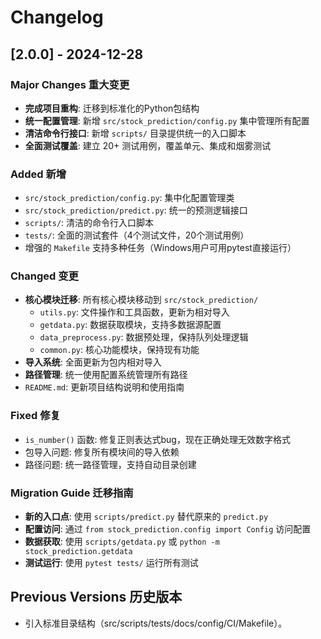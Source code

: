 # Changelog

## [2.0.0] - 2024-12-28

### Major Changes 重大变更
- **完成项目重构**: 迁移到标准化的Python包结构
- **统一配置管理**: 新增 `src/stock_prediction/config.py` 集中管理所有配置
- **清洁命令行接口**: 新增 `scripts/` 目录提供统一的入口脚本
- **全面测试覆盖**: 建立 20+ 测试用例，覆盖单元、集成和烟雾测试

### Added 新增
- `src/stock_prediction/config.py`: 集中化配置管理类
- `src/stock_prediction/predict.py`: 统一的预测逻辑接口  
- `scripts/`: 清洁的命令行入口脚本
- `tests/`: 全面的测试套件（4个测试文件，20个测试用例）
- 增强的 `Makefile` 支持多种任务（Windows用户可用pytest直接运行）

### Changed 变更
- **核心模块迁移**: 所有核心模块移动到 `src/stock_prediction/`
  - `utils.py`: 文件操作和工具函数，更新为相对导入
  - `getdata.py`: 数据获取模块，支持多数据源配置
  - `data_preprocess.py`: 数据预处理，保持队列处理逻辑
  - `common.py`: 核心功能模块，保持现有功能
- **导入系统**: 全面更新为包内相对导入
- **路径管理**: 统一使用配置系统管理所有路径
- `README.md`: 更新项目结构说明和使用指南

### Fixed 修复
- `is_number()` 函数: 修复正则表达式bug，现在正确处理无效数字格式
- 包导入问题: 修复所有模块间的导入依赖
- 路径问题: 统一路径管理，支持自动目录创建

### Migration Guide 迁移指南
- **新的入口点**: 使用 `scripts/predict.py` 替代原来的 `predict.py`
- **配置访问**: 通过 `from stock_prediction.config import Config` 访问配置
- **数据获取**: 使用 `scripts/getdata.py` 或 `python -m stock_prediction.getdata`
- **测试运行**: 使用 `pytest tests/` 运行所有测试

## Previous Versions 历史版本
- 引入标准目录结构（src/scripts/tests/docs/config/CI/Makefile）。
